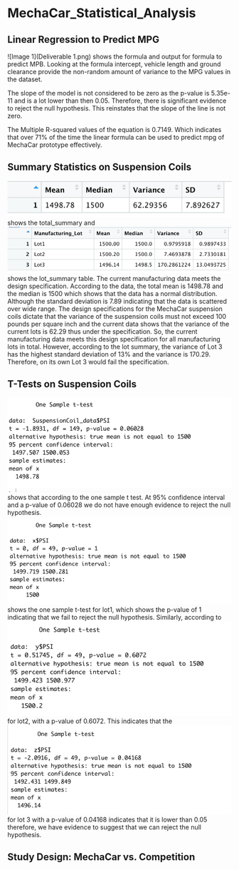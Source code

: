 # MechaCar_Statistical_Analysis

## Linear Regression to Predict MPG

![Image 1](Deliverable 1.png) shows the formula and output for formula to predict MPB.  Looking at the formula intercept, vehicle length and ground clearance provide the non-random amount of variance to the MPG values in the dataset.  

The slope of the model is not considered to be zero as the p-value is 5.35e-11 and is a lot lower than then 0.05.  Therefore, there is significant evidence to reject the null hypothesis.  This reinstates that the slope of the line is not zero.

The Multiple R-squared values of the equation is 0.7149.  Which indicates that over 71% of the time the linear formula can be used to predict mpg of MechaCar prototype effectively. 

## Summary Statistics on Suspension Coils

![Image 2](Deliverable_2a.png) shows the total_summary and ![Image 3](Deliverable_2b.png) shows the lot_summary table.  The current manufacturing data meets the design specification.  According to the data, the total mean is 1498.78 and the median is 1500 which shows that the data has a normal distribution.  Although the standard deviation is 7.89 indicating that the data is scattered over wide range.  The design specifications for the MechaCar suspension coils dictate that the variance of the suspension coils must not exceed 100 pounds per square inch and the current data shows that the variance of the current lots is 62.29 thus under the specification.  So, the current manufacturing data meets this design specification for all manufacturing lots in total.  However, according to the lot summary, the variance of Lot 3 has the highest standard deviation of 13% and the variance is 170.29.  Therefore, on its own Lot 3 would fail the specification.

## T-Tests on Suspension Coils

![Image 4](Deliverable_3a.png) shows that according to the one sample t test.   At 95% confidence interval and a p-value of 0.06028 we do not have enough evidence to reject the null hypothesis.
![Image 5](Deliverable_3b.png) shows the one sample t-test for lot1, which shows the p-value of 1 indicating that we fail to reject the null hypothesis.  Similarly, according to ![Image 6](Deliverable_3c.png) for lot2, with a p-value of 0.6072.  This indicates that the ![Image 7](Deliverable_3d.png) for lot 3 with a p-value of 0.04168 indicates that it is lower than 0.05 therefore, we have evidence to suggest that we can reject the null hypothesis.


## Study Design: MechaCar vs. Competition
